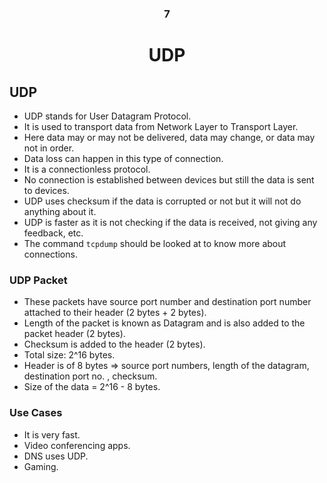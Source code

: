 <div align=center>
<h3>7</h3>
  <h1>UDP</h1>
</div>

## UDP

- UDP stands for User Datagram Protocol.
- It is used to transport data from Network Layer to Transport Layer.
- Here data may or may not be delivered, data may change, or data may not in order.
- Data loss can happen in this type of connection.
- It is a connectionless protocol.
- No connection is established between devices but still the data is sent to devices.
- UDP uses checksum if the data is corrupted or not but it will not do anything about it.
- UDP is faster as it is not checking if the data is received, not giving any feedback, etc.
- The command `tcpdump` should be looked at to know more about connections.

### UDP Packet

- These packets have source port number and destination port number attached to their header (2 bytes + 2 bytes).
- Length of the packet is known as Datagram and is also added to the packet header (2 bytes).
- Checksum is added to the header (2 bytes).
- Total size: 2^16 bytes.
- Header is of 8 bytes => source port numbers, length of the datagram, destination port no. , checksum.
- Size of the data = 2^16 - 8 bytes.


### Use Cases

- It is very fast.
- Video conferencing apps.
- DNS uses UDP.
- Gaming.
